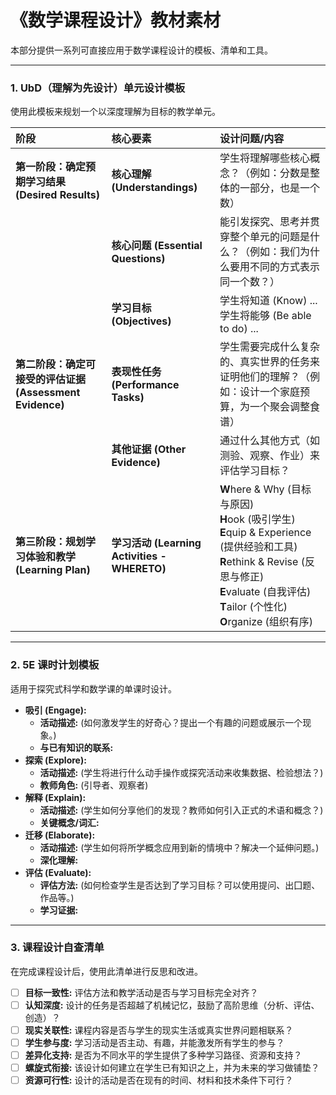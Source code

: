 # 《数学课程设计》教材素材

本部分提供一系列可直接应用于数学课程设计的模板、清单和工具。

---

### 1. UbD（理解为先设计）单元设计模板

使用此模板来规划一个以深度理解为目标的教学单元。

| **阶段** | **核心要素** | **设计问题/内容** |
| :--- | :--- | :--- |
| **第一阶段：确定预期学习结果 (Desired Results)** | **核心理解 (Understandings)** | 学生将理解哪些核心概念？（例如：分数是整体的一部分，也是一个数） |
| | **核心问题 (Essential Questions)** | 能引发探究、思考并贯穿整个单元的问题是什么？（例如：我们为什么要用不同的方式表示同一个数？） |
| | **学习目标 (Objectives)** | 学生将知道 (Know) ... <br> 学生将能够 (Be able to do) ... |
| **第二阶段：确定可接受的评估证据 (Assessment Evidence)** | **表现性任务 (Performance Tasks)** | 学生需要完成什么复杂的、真实世界的任务来证明他们的理解？（例如：设计一个家庭预算，为一个聚会调整食谱） |
| | **其他证据 (Other Evidence)** | 通过什么其他方式（如测验、观察、作业）来评估学习目标？ |
| **第三阶段：规划学习体验和教学 (Learning Plan)** | **学习活动 (Learning Activities - WHERETO)** | **W**here & Why (目标与原因)<br>**H**ook (吸引学生)<br>**E**quip & Experience (提供经验和工具)<br>**R**ethink & Revise (反思与修正)<br>**E**valuate (自我评估)<br>**T**ailor (个性化)<br>**O**rganize (组织有序) |

---

### 2. 5E 课时计划模板

适用于探究式科学和数学课的单课时设计。

* **吸引 (Engage):**
  * **活动描述:** (如何激发学生的好奇心？提出一个有趣的问题或展示一个现象。)
  * **与已有知识的联系:**
* **探索 (Explore):**
  * **活动描述:** (学生将进行什么动手操作或探究活动来收集数据、检验想法？)
  * **教师角色:** (引导者、观察者)
* **解释 (Explain):**
  * **活动描述:** (学生如何分享他们的发现？教师如何引入正式的术语和概念？)
  * **关键概念/词汇:**
* **迁移 (Elaborate):**
  * **活动描述:** (学生如何将所学概念应用到新的情境中？解决一个延伸问题。)
  * **深化理解:**
* **评估 (Evaluate):**
  * **评估方法:** (如何检查学生是否达到了学习目标？可以使用提问、出囗题、作品等。)
  * **学习证据:**

---

### 3. 课程设计自查清单

在完成课程设计后，使用此清单进行反思和改进。

* [ ] **目标一致性:** 评估方法和教学活动是否与学习目标完全对齐？
* [ ] **认知深度:** 设计的任务是否超越了机械记忆，鼓励了高阶思维（分析、评估、创造）？
* [ ] **现实关联性:** 课程内容是否与学生的现实生活或真实世界问题相联系？
* [ ] **学生参与度:** 学习活动是否主动、有趣，并能激发所有学生的参与？
* [ ] **差异化支持:** 是否为不同水平的学生提供了多种学习路径、资源和支持？
* [ ] **螺旋式衔接:** 该设计如何建立在学生已有知识之上，并为未来的学习做铺垫？
* [ ] **资源可行性:** 设计的活动是否在现有的时间、材料和技术条件下可行？
